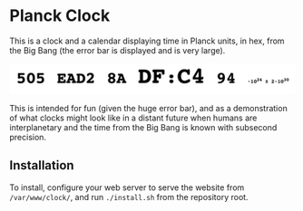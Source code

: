 # Planck Clock

This is a clock and a calendar displaying time in Planck units, in hex, from the Big Bang (the error bar is displayed and is very large).

<img src="READMEImages/clock.png">

This is intended for fun (given the huge error bar), and as a demonstration of what clocks might look like in a distant future when humans are interplanetary and the time from the Big Bang is known with subsecond precision.

## Installation

To install, configure your web server to serve the website from `/var/www/clock/`, and run `./install.sh` from the repository root.
